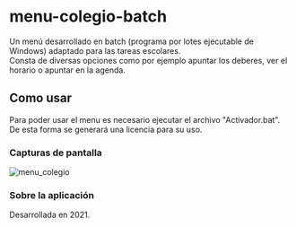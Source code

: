 # menu-colegio-batch
Un menú desarrollado en batch (programa por lotes ejecutable de Windows) adaptado para las tareas escolares.<br>
Consta de diversas opciones como por ejemplo apuntar los deberes, ver el horario o apuntar en la agenda.

## Como usar
Para poder usar el menu es necesario ejecutar el archivo "Activador.bat". De esta forma se generará una licencia para su uso.

### Capturas de pantalla
![menu_colegio](https://github.com/alex-ortega-07/menu-colegio/assets/85643095/bfdf240e-86c3-43f4-93a9-93591157188b)

### Sobre la aplicación
Desarrollada en 2021.
